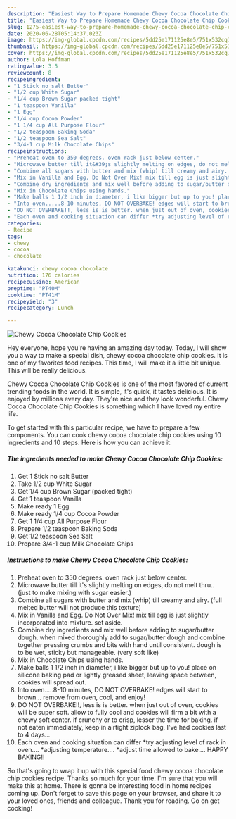 ```yaml
---
description: "Easiest Way to Prepare Homemade Chewy Cocoa Chocolate Chip Cookies"
title: "Easiest Way to Prepare Homemade Chewy Cocoa Chocolate Chip Cookies"
slug: 1275-easiest-way-to-prepare-homemade-chewy-cocoa-chocolate-chip-cookies
date: 2020-06-28T05:14:37.023Z
image: https://img-global.cpcdn.com/recipes/5dd25e171125e8e5/751x532cq70/chewy-cocoa-chocolate-chip-cookies-recipe-main-photo.jpg
thumbnail: https://img-global.cpcdn.com/recipes/5dd25e171125e8e5/751x532cq70/chewy-cocoa-chocolate-chip-cookies-recipe-main-photo.jpg
cover: https://img-global.cpcdn.com/recipes/5dd25e171125e8e5/751x532cq70/chewy-cocoa-chocolate-chip-cookies-recipe-main-photo.jpg
author: Lola Hoffman
ratingvalue: 3.5
reviewcount: 8
recipeingredient:
- "1 Stick no salt Butter"
- "1/2 cup White Sugar"
- "1/4 cup Brown Sugar packed tight"
- "1 teaspoon Vanilla"
- "1 Egg"
- "1/4 cup Cocoa Powder"
- "1 1/4 cup All Purpose Flour"
- "1/2 teaspoon Baking Soda"
- "1/2 teaspoon Sea Salt"
- "3/4-1 cup Milk Chocolate Chips"
recipeinstructions:
- "Preheat oven to 350 degrees. oven rack just below center."
- "Microwave butter till it&#39;s slightly melting on edges, do not melt thru.. (just to make mixing with sugar easier.)"
- "Combine all sugars with butter and mix (whip) till creamy and airy. (full melted butter will not produce this texture)"
- "Mix in Vanilla and Egg. Do Not Over Mix! mix till egg is just slightly incorporated into mixture. set aside."
- "Combine dry ingredients and mix well before adding to sugar/butter dough. when mixed thoroughly add to sugar/butter dough and combine together pressing crumbs and bits with hand until consistent. dough is to be wet, sticky but manageable. (very soft like)"
- "Mix in Chocolate Chips using hands."
- "Make balls 1 1/2 inch in diameter, i like bigger but up to you! place on silicone baking pad or lightly greased sheet, leaving space between, cookies will spread out."
- "Into oven.....8-10 minutes, DO NOT OVERBAKE! edges will start to brown... remove from oven, cool, and enjoy!"
- "DO NOT OVERBAKE!!, less is is better. when just out of oven, cookies will be super soft. allow to fully cool and cookies will firm a bit with a chewy soft center. if crunchy or to crisp, lesser the time for baking. if not eaten immediately, keep in airtight ziplock bag, I&#39;ve had cookies last to 4 days..."
- "Each oven and cooking situation can differ *try adjusting level of rack in oven.... *adjusting temperature.... *adjust time allowed to bake.... HAPPY BAKING!!"
categories:
- Recipe
tags:
- chewy
- cocoa
- chocolate

katakunci: chewy cocoa chocolate 
nutrition: 176 calories
recipecuisine: American
preptime: "PT40M"
cooktime: "PT41M"
recipeyield: "3"
recipecategory: Lunch

---
```



![Chewy Cocoa Chocolate Chip Cookies](https://img-global.cpcdn.com/recipes/5dd25e171125e8e5/751x532cq70/chewy-cocoa-chocolate-chip-cookies-recipe-main-photo.jpg)

Hey everyone, hope you're having an amazing day today. Today, I will show you a way to make a special dish, chewy cocoa chocolate chip cookies. It is one of my favorites food recipes. This time, I will make it a little bit unique. This will be really delicious.

Chewy Cocoa Chocolate Chip Cookies is one of the most favored of current trending foods in the world. It is simple, it's quick, it tastes delicious. It is enjoyed by millions every day. They're nice and they look wonderful. Chewy Cocoa Chocolate Chip Cookies is something which I have loved my entire life.




To get started with this particular recipe, we have to prepare a few components. You can cook chewy cocoa chocolate chip cookies using 10 ingredients and 10 steps. Here is how you can achieve it.

<!--inarticleads1-->

##### The ingredients needed to make Chewy Cocoa Chocolate Chip Cookies:

1. Get 1 Stick no salt Butter
1. Take 1/2 cup White Sugar
1. Get 1/4 cup Brown Sugar (packed tight)
1. Get 1 teaspoon Vanilla
1. Make ready 1 Egg
1. Make ready 1/4 cup Cocoa Powder
1. Get 1 1/4 cup All Purpose Flour
1. Prepare 1/2 teaspoon Baking Soda
1. Get 1/2 teaspoon Sea Salt
1. Prepare 3/4-1 cup Milk Chocolate Chips




<!--inarticleads2-->

##### Instructions to make Chewy Cocoa Chocolate Chip Cookies:

1. Preheat oven to 350 degrees. oven rack just below center.
1. Microwave butter till it&#39;s slightly melting on edges, do not melt thru.. (just to make mixing with sugar easier.)
1. Combine all sugars with butter and mix (whip) till creamy and airy. (full melted butter will not produce this texture)
1. Mix in Vanilla and Egg. Do Not Over Mix! mix till egg is just slightly incorporated into mixture. set aside.
1. Combine dry ingredients and mix well before adding to sugar/butter dough. when mixed thoroughly add to sugar/butter dough and combine together pressing crumbs and bits with hand until consistent. dough is to be wet, sticky but manageable. (very soft like)
1. Mix in Chocolate Chips using hands.
1. Make balls 1 1/2 inch in diameter, i like bigger but up to you! place on silicone baking pad or lightly greased sheet, leaving space between, cookies will spread out.
1. Into oven.....8-10 minutes, DO NOT OVERBAKE! edges will start to brown... remove from oven, cool, and enjoy!
1. DO NOT OVERBAKE!!, less is is better. when just out of oven, cookies will be super soft. allow to fully cool and cookies will firm a bit with a chewy soft center. if crunchy or to crisp, lesser the time for baking. if not eaten immediately, keep in airtight ziplock bag, I&#39;ve had cookies last to 4 days...
1. Each oven and cooking situation can differ *try adjusting level of rack in oven.... *adjusting temperature.... *adjust time allowed to bake.... HAPPY BAKING!!




So that's going to wrap it up with this special food chewy cocoa chocolate chip cookies recipe. Thanks so much for your time. I'm sure that you will make this at home. There is gonna be interesting food in home recipes coming up. Don't forget to save this page on your browser, and share it to your loved ones, friends and colleague. Thank you for reading. Go on get cooking!
